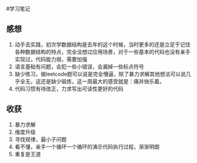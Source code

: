 #学习笔记
## 感想
1. 动手去实践，初次学数据结构是去年的这个时候，当时更多的还是立足于记住各种数据结构的特点，完全没想过应用场景，对于一些基本的代码也没有亲手实现过，代码能力弱，需要加强
2. 语言基础有问题，会犯一些小错误，会漏掉一些标点符号
3. 缺少练习，做leetcode题可以说是完全懵逼，除了暴力求解其他想法可以说几乎全无，这还是缺少锻炼，这一周最大的感受就是：痛并快乐着。
4. 代码习惯有待改正，力求写出可读性更好的代码

## 收获
1. 暴力求解
2. 维度升级
3. 寻找规律，最小子问题
4. 看不懂，亲手一个循环一个循环的演示代码执行过程，渐渐明朗
5. 重复是王道
